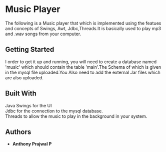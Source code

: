 # Music Player

The following is a Music player that which is implemented using the featues and concepts of Swings, Awt, Jdbc,Threads.It is basically used to play mp3 and .wav songs from your computer.

## Getting Started

I order to get it up and running, you will need to create a database named 'music' which should contain the table 'main'.The Schema of which is given in the mysql file uploaded.You Also need to add the external Jar files which are also uploaded.

## Built With

Java Swings for the UI<br/>
Jdbc for the connection to the mysql database.<br/>
Threads to allow the music to play in the background in your system.<br/>

## Authors

* **Anthony Prajwal P** 
